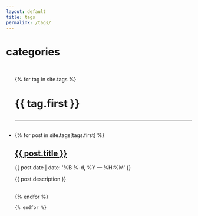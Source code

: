 ```yaml
---
layout: default
title: tags
permalink: /tags/
---
```


<div class="header-bar">
  <h1>categories</h1>
  <br/>
</div>


<ul class="post-list">
    {% for tag in site.tags %}
    <h1><p class="post-title">{{ tag.first }}</p></h1>
      <hr>
      <br/>
      <li>
      {% for post in site.tags[tags.first] %}
            <h2><a href="{{ post.url | prepend: site.baseurl }}">{{ post.title }}</a></h2>
            <p class="post-meta">{{ post.date | date: '%B %-d, %Y — %H:%M' }}</p>
            <p>{{ post.description }}</p>
            <br/>
        {% endfor %}
      </li>
      
    {% endfor %}
</ul>
